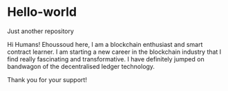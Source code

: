 # Hello-world
Just another repository

Hi Humans!
Ehoussoud here, I am a blockchain enthusiast and smart contract learner.
I am starting a new career in the blockchain industry that I find really fascinating and transformative.
I have definitely jumped on bandwagon of the decentralised ledger technology. 

Thank you for your support!

